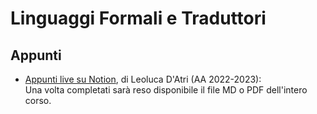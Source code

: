 # Linguaggi Formali e Traduttori

## Appunti

- [Appunti live su Notion](https://lopsided-flavor-398.notion.site/5cb8f161738d45cfaf08d4a3f5774a7d?v=d4483aacff864daeadb5f8a65c6a0572), di Leoluca D'Atri (AA 2022-2023):  
  Una volta completati sarà reso disponibile il file MD o PDF dell'intero corso.